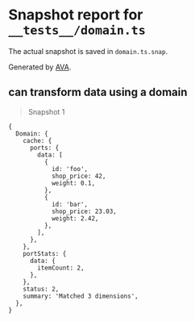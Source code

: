 # Snapshot report for `__tests__/domain.ts`

The actual snapshot is saved in `domain.ts.snap`.

Generated by [AVA](https://ava.li).

## can transform data using a domain

> Snapshot 1

    {
      Domain: {
        cache: {
          ports: {
            data: [
              {
                id: 'foo',
                shop_price: 42,
                weight: 0.1,
              },
              {
                id: 'bar',
                shop_price: 23.03,
                weight: 2.42,
              },
            ],
          },
        },
        portStats: {
          data: {
            itemCount: 2,
          },
        },
        status: 2,
        summary: 'Matched 3 dimensions',
      },
    }
